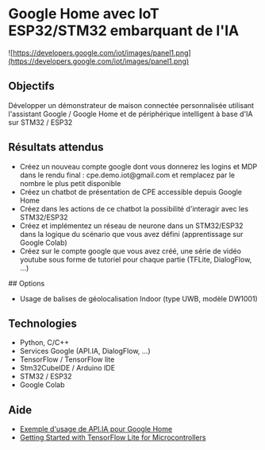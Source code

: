 # Google Home avec IoT ESP32/STM32 embarquant de l'IA
![https://developers.google.com/iot/images/panel1.png](https://developers.google.com/iot/images/panel1.png)

## Objectifs
Développer un démonstrateur de maison connectée personnalisée utilisant l'assistant Google / Google Home et de périphérique intelligent à base d'IA sur STM32 / ESP32


## Résultats attendus
- Créez un nouveau compte google dont vous donnerez les logins et MDP dans le rendu final : cpe.demo.iot<n>@gmail.com et remplacez <n> par le nombre le plus petit disponible
- Créez un chatbot de présentation de CPE accessible depuis Google Home
- Créez dans les actions de ce chatbot la possibilité d'interagir avec les STM32/ESP32
- Créez et implémentez un réseau de neurone dans un STM32/ESP32 dans la logique du scénario que vous avez défini (apprentissage sur Google Colab)
- Créez sur le compte google que vous avez créé, une série de vidéo youtube sous forme de tutoriel pour chaque partie (TFLite, DialogFlow, ...)

## Options
- Usage de balises de géolocalisation Indoor (type UWB, modèle DW1001)


## Technologies
* Python, C/C++
* Services Google (API.IA, DialogFlow, ...)
* TensorFlow / TensorFlow lite
* Stm32CubeIDE / Arduino IDE
* STM32 / ESP32
* Google Colab

## Aide
* [Exemple d'usage de API.IA pour Google Home](https://www.smashingmagazine.com/2017/05/build-action-google-home-api-ai/)
* [Getting Started with TensorFlow Lite for Microcontrollers](https://www.digikey.fr/en/maker/projects/tinyml-getting-started-with-tensorflow-lite-for-microcontrollers/c0cdd850f5004b098d263400aa294023)

